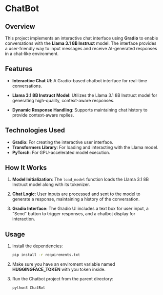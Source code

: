 # ChatBot

## Overview

This project implements an interactive chat interface using **Gradio** to enable conversations with the **Llama 3.1 8B Instruct** model. The interface provides a user-friendly way to input messages and receive AI-generated responses in a chat-like environment.

## Features

- **Interactive Chat UI**: A Gradio-based chatbot interface for real-time conversations.

- **Llama 3.1 8B Instruct Model**: Utilizes the Llama 3.1 8B Instruct model for generating high-quality, context-aware responses.

- **Dynamic Response Handling**: Supports maintaining chat history to provide context-aware replies.

## Technologies Used

- **Gradio**: For creating the interactive user interface.
- **Transformers Library**: For loading and interacting with the Llama model.
- **PyTorch**: For GPU-accelerated model execution.

## How It Works

1. **Model Initialization**: The `load_model` function loads the Llama 3.1 8B Instruct model along with its tokenizer.

2. **Chat Logic**: User inputs are processed and sent to the model to generate a response, maintaining a history of the conversation.

3. **Gradio Interface**: The Gradio UI includes a text box for user input, a "Send" button to trigger responses, and a chatbot display for interaction.

## Usage

1. Install the dependencies:

   ```bash
   pip install -r requirements.txt
   ```

2. Make sure you have an enviroment variable named **HUGGINGFACE_TOKEN** with you token inside.

3. Run the Chatbot project from the parent directory:

   ```bash
   python3 ChatBot
   ```
